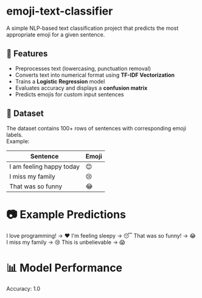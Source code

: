 # emoji-text-classifier

A simple NLP-based text classification project that predicts the most appropriate emoji for a given sentence.

## 📌 Features
- Preprocesses text (lowercasing, punctuation removal)
- Converts text into numerical format using **TF-IDF Vectorization**
- Trains a **Logistic Regression** model
- Evaluates accuracy and displays a **confusion matrix**
- Predicts emojis for custom input sentences

## 📂 Dataset
The dataset contains 100+ rows of sentences with corresponding emoji labels.  
Example:

| Sentence                 | Emoji |
|--------------------------|-------|
| I am feeling happy today | 😊    |
| I miss my family         | 😢    |
| That was so funny        | 😂    |

# 📷 Example Predictions

I love programming! → ❤️
I'm feeling sleepy → 😴
That was so funny! → 😂
I miss my family → 😢
This is unbelievable → 😱

# 📊 Model Performance
Accuracy: 1.0

